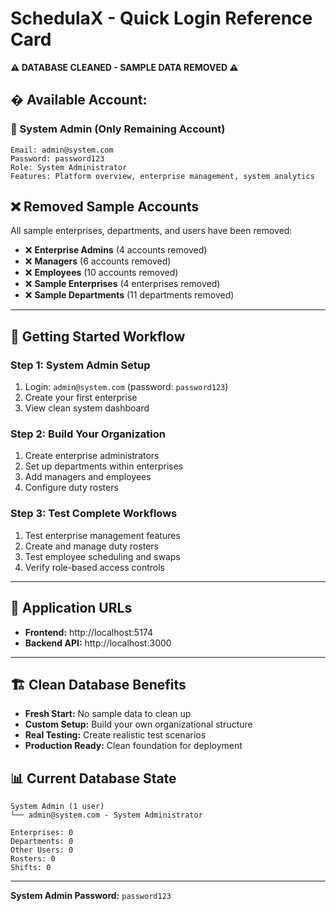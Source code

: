 # SchedulaX - Quick Login Reference Card

**⚠️ DATABASE CLEANED - SAMPLE DATA REMOVED ⚠️**

## � **Available Account:**

### 👑 System Admin (Only Remaining Account)
```
Email: admin@system.com
Password: password123
Role: System Administrator
Features: Platform overview, enterprise management, system analytics
```

## ❌ **Removed Sample Accounts**

All sample enterprises, departments, and users have been removed:
- ❌ **Enterprise Admins** (4 accounts removed)
- ❌ **Managers** (6 accounts removed)
- ❌ **Employees** (10 accounts removed)
- ❌ **Sample Enterprises** (4 enterprises removed)
- ❌ **Sample Departments** (11 departments removed)

---

## 🚀 **Getting Started Workflow**

### Step 1: System Admin Setup
1. Login: `admin@system.com` (password: `password123`)
2. Create your first enterprise
3. View clean system dashboard

### Step 2: Build Your Organization
1. Create enterprise administrators
2. Set up departments within enterprises
3. Add managers and employees
4. Configure duty rosters

### Step 3: Test Complete Workflows
1. Test enterprise management features
2. Create and manage duty rosters
3. Test employee scheduling and swaps
4. Verify role-based access controls

---

## 📱 **Application URLs**
- **Frontend:** http://localhost:5174
- **Backend API:** http://localhost:3000

---

## 🏗️ **Clean Database Benefits**

- **Fresh Start:** No sample data to clean up
- **Custom Setup:** Build your own organizational structure
- **Real Testing:** Create realistic test scenarios
- **Production Ready:** Clean foundation for deployment

## 📊 **Current Database State**

```
System Admin (1 user)
└── admin@system.com - System Administrator

Enterprises: 0
Departments: 0
Other Users: 0
Rosters: 0
Shifts: 0
```

---

**System Admin Password:** `password123`

